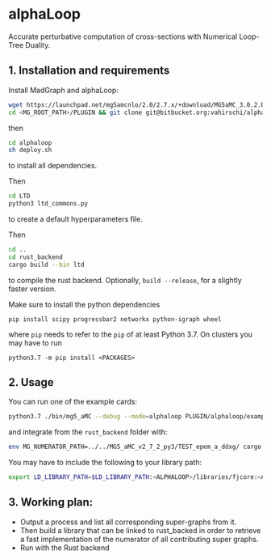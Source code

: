 
# alphaLoop 
Accurate perturbative computation of cross-sections with Numerical Loop-Tree Duality.

## 1. Installation and requirements

Install MadGraph and alphaLoop:

```sh
wget https://launchpad.net/mg5amcnlo/2.0/2.7.x/+download/MG5aMC_3.0.2.beta.py3.tgz
cd <MG_ROOT_PATH>/PLUGIN && git clone git@bitbucket.org:vahirschi/alphaloop.git
```

then

```sh
cd alphaloop
sh deploy.sh
```

to install all dependencies.

Then

```sh
cd LTD
python3 ltd_commons.py
```
to create a default hyperparameters file.

Then
```sh
cd ..
cd rust_backend
cargo build --bin ltd 
```
to compile the rust backend. Optionally, `build --release`, for a slightly faster version.

Make sure to install the python dependencies
```
pip install scipy progressbar2 networkx python-igraph wheel
```
where `pip` needs to refer to the `pip` of at least Python 3.7. On clusters you may have to run

```
python3.7 -m pip install <PACKAGES>
```


## 2. Usage

You can run one of the example cards:

```sh
python3.7 ./bin/mg5_aMC --debug --mode=alphaloop PLUGIN/alphaloop/examples/epem_a_ddxg.aL
```

and integrate from the `rust_backend` folder with:

```sh
env MG_NUMERATOR_PATH=../../MG5_aMC_v2_7_2_py3/TEST_epem_a_ddxg/ cargo run --bin ltd -- --cross_section_set ../../MG5_aMC_v2_7_2_py3/TEST_epem_a_ddxg/FORM/Rust_inputs/all_MG_supergraphs.yaml --debug 0 -c 16
```

You may have to include the following to your library path:
```sh
export LD_LIBRARY_PATH=$LD_LIBRARY_PATH:<ALPHALOOP>/libraries/fjcore:<ALPHALOOP>/libraries/ecos:<ALPHALOOP>/libraries/scs/out:<ALPHALOOP>/libraries/Cuba-4.2
```


## 3. Working plan:

- Output a process and list all corresponding super-graphs from it.
- Then build a library that can be linked to rust_backed in order to retrieve a fast implementation of the numerator of all contributing super graphs.
- Run with the Rust backend
